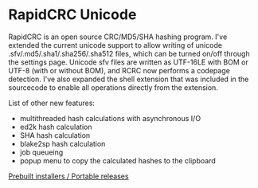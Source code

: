 # RapidCRC Unicode

RapidCRC is an open source CRC/MD5/SHA hashing program. I've extended the current unicode support to allow writing of unicode .sfv/.md5/.sha1/.sha256/.sha512 files, which can be turned on/off through the settings page. Unicode sfv files are written as UTF-16LE with BOM or UTF-8 (with or without BOM), and RCRC now performs a codepage detection. I've also expanded the shell extension that was included in the sourcecode to enable all operations directly from the extension.

List of other new features:

- multithreaded hash calculations with asynchronous I/O
- ed2k hash calculation
- SHA hash calculation
- blake2sp hash calculation
- job queueing
- popup menu to copy the calculated hashes to the clipboard

[Prebuilt installers / Portable releases](https://ov2.eu/programs/rapidcrc-unicode)
